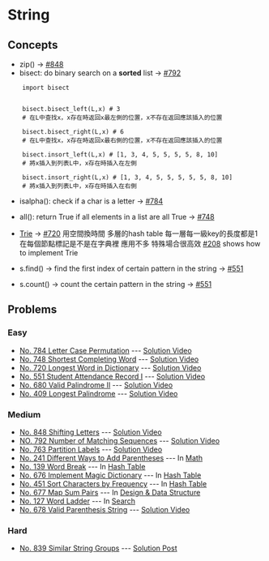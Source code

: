 # String

## Concepts
* zip() -> [#848](./848_ShiftingLetters.py)
* bisect: do binary search on a **sorted** list -> [#792](./792_NumberOfMatchingSubsequences.py)
```
    import bisect


    bisect.bisect_left(L,x) # 3
    # 在L中查找x，x存在時返回x最左側的位置，x不存在返回應該插入的位置

    bisect.bisect_right(L,x) # 6
    # 在L中查找x，x存在時返回x最右側的位置，x不存在返回應該插入的位置

    bisect.insort_left(L,x) # [1, 3, 4, 5, 5, 5, 5, 8, 10]
    # 將x插入到列表L中，x存在時插入在左側

    bisect.insort_right(L,x) # [1, 3, 4, 5, 5, 5, 5, 5, 8, 10]
    # 將x插入到列表L中，x存在時插入在右側
```
* isalpha(): check if a char is a letter -> [#784](./784_LetterCasePermutation.py)
* all(): return True if all elements in a list are all True -> [#748](./748_ShortestCompletingWord.py) 
* [Trie](https://zh.wikipedia.org/wiki/Trie) -> [#720](./720_LongestWordInDictionary.py)
    用空間換時間
    多層的hash table
    每一層每一級key的長度都是1
    在每個節點標記是不是在字典裡
    應用不多 特殊場合很高效
    [#208](../BinaryTree/208_ImplementTrie.py) shows how to implement Trie

* s.find() -> find the first index of certain pattern in the string -> [#551](./551_StudentAttendanceRecordI.py)
* s.count() -> count the certain pattern in the string -> [#551](./551_StudentAttendanceRecordI.py)

## Problems

### Easy

* [No. 784 Letter Case Permutation](./784_LetterCasePermutation.py) --- [Solution Video](https://www.youtube.com/watch?v=LJifc-ehvBM&list=PLLuMmzMTgVK49Hph4vV8DAzGZpj4azwmz&index=3)
* [No. 748 Shortest Completing Word](./748_ShortestCompletingWord.py) --- [Solution Video](https://www.youtube.com/watch?v=vHzPkqpPiWk&list=PLLuMmzMTgVK49Hph4vV8DAzGZpj4azwmz&index=8)
* [No. 720 Longest Word in Dictionary](./720_LongestWordInDictionary.py) --- [Solution Video](https://www.youtube.com/watch?v=TqrZg4wYP1U&list=PLLuMmzMTgVK49Hph4vV8DAzGZpj4azwmz&index=12)
* [No. 551 Student Attendance Record I](./551_StudentAttendanceRecordI.py) --- [Solution Video](https://www.youtube.com/watch?v=fZ8nkk220M4&list=PLLuMmzMTgVK49Hph4vV8DAzGZpj4azwmz&index=27)
* [No. 680 Valid Palindrome II](./680_ValidPalindromeII.py) --- [Solution Video](https://www.youtube.com/watch?v=hvI-rJyG4ik&list=PLLuMmzMTgVK49Hph4vV8DAzGZpj4azwmz&index=22)
* [No. 409 Longest Palindrome](./409_LongestPalindrome.py) --- [Solution Video](https://www.youtube.com/watch?v=hvI-rJyG4ik&list=PLLuMmzMTgVK49Hph4vV8DAzGZpj4azwmz&index=20)

### Medium

* [No. 848 Shifting Letters](./848_ShiftingLetters.py) --- [Solution Video](https://www.youtube.com/watch?v=gOycoA8pOqg&list=PLLuMmzMTgVK49Hph4vV8DAzGZpj4azwmz)
* [NO. 792 Number of Matching Sequences](./792_NumberOfMatchingSubsequences.py) --- [Solution Video](https://www.youtube.com/watch?v=l8_vcmjQA4g&list=PLLuMmzMTgVK49Hph4vV8DAzGZpj4azwmz&index=2)
* [No. 763 Partition Labels](./763_PartitionLabels.py) --- [Solution Video](https://www.youtube.com/watch?v=s-1W5FDJ0lw&list=PLLuMmzMTgVK49Hph4vV8DAzGZpj4azwmz&index=5)
* [No. 241 Different Ways to Add Parentheses](../Math/241_DifferentWaysAddParentheses.py) --- In [Math](../Math)
* [No. 139 Word Break](../HashTable/139_WordBreak.py) --- In [Hash Table](../HashTable)
* [No. 676 Implement Magic Dictionary](../HashTable/676_MagicDictionary.py) --- In [Hash Table](../HashTable)
* [No. 451 Sort Characters by Frequency](../HashTable/451_SortCharByFreq.py) --- In [Hash Table](../HashTable)
* [No. 677 Map Sum Pairs](../Design_DataStructure/677_MapSumPairs.py) --- In [Design & Data Structure](../Design_DataStructure)
* [No. 127 Word Ladder](../Search/127_WordLadder.py) --- In [Search](../Search)
* [No. 678 Valid Parenthesis String](../String/678_ValidParenthesisString.py) --- [Solution Video](https://www.youtube.com/watch?v=hvI-rJyG4ik&list=PLLuMmzMTgVK49Hph4vV8DAzGZpj4azwmz&index=17)

### Hard

* [No. 839 Similar String Groups](./839_SimilarStringGroups.py) --- [Solution Post](https://zxi.mytechroad.com/blog/string/leetcode-839-similar-string-groups/)